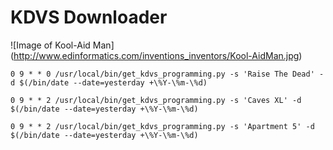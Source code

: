 # KDVS Downloader

![Image of Kool-Aid Man]
(http://www.edinformatics.com/inventions_inventors/Kool-AidMan.jpg)

````
0 9 * * 0 /usr/local/bin/get_kdvs_programming.py -s 'Raise The Dead' -d $(/bin/date --date=yesterday +\%Y-\%m-\%d)
````
````
0 9 * * 2 /usr/local/bin/get_kdvs_programming.py -s 'Caves XL' -d $(/bin/date --date=yesterday +\%Y-\%m-\%d)
````
````
0 9 * * 2 /usr/local/bin/get_kdvs_programming.py -s 'Apartment 5' -d $(/bin/date --date=yesterday +\%Y-\%m-\%d)
````
